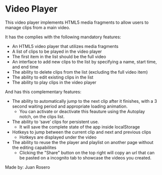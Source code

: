 # Video Player

This video player implements HTML5 media fragments to allow users to manage clips from a main video.

It has the complies with the following mandatory features:

- An HTML5 video player that utilizes media fragments
- A list of clips to be played in the video player
- The first item in the list should be the full video
- An interface to add new clips to the list by specifying a name, start time, and end time
- The ability to delete clips from the list (excluding the full video item)
- The ability to edit existing clips in the list
- The ability to play clips in the video player

And has this complementary features:

- The ability to automatically jump to the next clip after it finishes, with a 3 second waiting period and appropriate loading animation.
  - You can activate or deactivate this feauture using the Autoplay notch, on the clips list.
- The ability to ‘save’ clips for persistent use.
  - It will save the complete state of the app inside localStorage
- Hotkeys to jump between the current clip and next and previous clips
  - Hotkeys are displayed under the video
- The ability to reuse the the player and playlist on another page without the editing capabilites
  - Clicking the "Share" button on the top right will copy an url that can be pasted on a incognito tab to showcase the videos you created.

Made by: Juan Rosero

